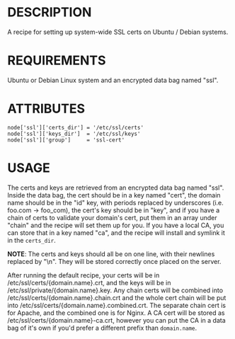 DESCRIPTION
===========

A recipe for setting up system-wide SSL certs on Ubuntu / Debian systems.

REQUIREMENTS
============

Ubuntu or Debian Linux system and an encrypted data bag named "ssl".

ATTRIBUTES
==========

    node['ssl']['certs_dir'] = '/etc/ssl/certs'
    node['ssl']['keys_dir']  = '/etc/ssl/keys'
    node['ssl']['group']     = 'ssl-cert'

USAGE
=====

The certs and keys are retrieved from an encrypted data bag named "ssl". Inside
the data bag, the cert should be in a key named "cert", the domain name should
be in the "id" key, with periods replaced by underscores
(i.e. foo.com -> foo_com), the cert's key should be in "key", and if you have a
chain of certs to validate your domain's cert, put them in an array under
"chain" and the recipe will set them up for you. If you have a local CA, you can
store that in a key named "ca", and the recipe will install and symlink it in the
`certs_dir`.

**NOTE**: The certs and keys should all be on one line, with their newlines replaced
by "\n". They will be stored correctly once placed on the server.

After running the default recipe, your certs will be in
/etc/ssl/certs/{domain.name}.crt, and the
keys will be in /etc/ssl/private/{domain.name}.key. Any chain certs will be
combined into /etc/ssl/certs/{domain.name}.chain.crt and the whole cert chain
will be put into /etc/ssl/certs/{domain.name}.combined.crt. The separate chain
cert is for Apache, and the combined one is for Nginx. A CA cert will be stored
as /etc/ssl/certs/{domain.name}-ca.crt, however you can put the CA in a data bag
of it's own if you'd prefer a different prefix than `domain.name`.
